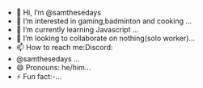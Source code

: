 - 👋 Hi, I’m @samthesedays
- 👀 I’m interested in gaming,badminton and cooking ...
- 🌱 I’m currently learning Javascript ...
- 💞️ I’m looking to collaborate on nothing(solo worker)...
- 📫 How to reach me:Discord:
- @samthesedays
   ...
- 😄 Pronouns: he/him...
- ⚡ Fun fact:-...

<!---
samthesedays/samthesedays is a ✨ special ✨ repository because its `README.md` (this file) appears on your GitHub profile.
You can click the Preview link to take a look at your changes.
--->
